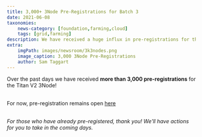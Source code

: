 ```yaml
---
title: 3,000+ 3Node Pre-Registrations for Batch 3
date: 2021-06-08
taxonomies:
    news-category: [foundation,farming,cloud]
    tags: [grid,farming]
description: We have received a huge influx in pre-registrations for the Titan V2 3Node. Thank you!
extra:
    imgPath: images/newsroom/3k3nodes.png
    image_caption: 3,000 3Node Pre-Registrations
    author: Sam Taggart
---
```


Over the past days we have received **more than 3,000 pre-registrations** for the Titan V2 3Node!
<br/>
<br/>

For now, pre-registration remains open [here](http://next3nodebatch.threefold.io/)
<br/>
<br/>

*For those who have already pre-registered, thank you! We'll have actions for you to take in the coming days.*
